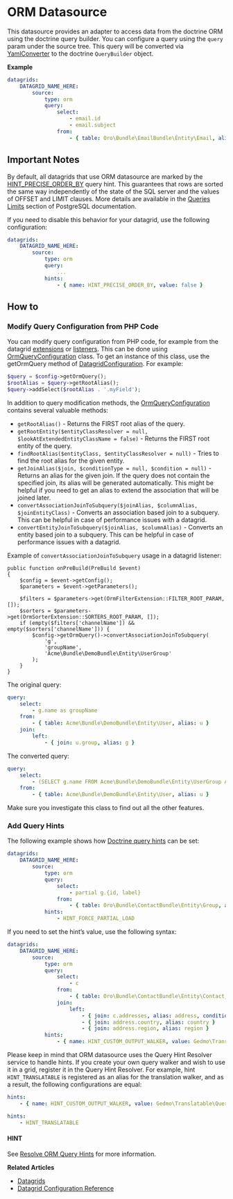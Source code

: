 <a id="customize-datagrids-datasource-orm"></a>

# ORM Datasource

This datasource provides an adapter to access data from the doctrine ORM using the doctrine query builder. You can configure a query using the `query` param under the source tree. This query will be converted via <a href="https://github.com/oroinc/platform/blob/master/src/Oro/Bundle/DataGridBundle/Datasource/Orm/QueryConverter/YamlConverter.php" target="_blank">YamlConverter</a> to the doctrine `QueryBuilder` object.

**Example**

```yaml
datagrids:
    DATAGRID_NAME_HERE:
        source:
            type: orm
            query:
                select:
                    - email.id
                    - email.subject
                from:
                    - { table: Oro\Bundle\EmailBundle\Entity\Email, alias: email }
```

## Important Notes

By default, all datagrids that use ORM datasource are marked by the <a href="https://github.com/oroinc/platform/blob/master/src/Oro/Component/DoctrineUtils/README.md#preciseorderbywalker-class" target="_blank">HINT_PRECISE_ORDER_BY</a> query hint. This guarantees that rows are sorted the same way independently of the state of the SQL server and the values of OFFSET and LIMIT clauses. More details are available in the <a href="https://www.postgresql.org/docs/8.1/static/queries-limit.html" target="_blank">Queries Limits</a> section of PostgreSQL documentation.

If you need to disable this behavior for your datagrid, use the following configuration:

```yaml
datagrids:
    DATAGRID_NAME_HERE:
        source:
            type: orm
            query:
                ...
            hints:
                - { name: HINT_PRECISE_ORDER_BY, value: false }
```

## How to

### Modify Query Configuration from PHP Code

You can modify query configuration from PHP code, for example from the datagrid [extensions](../extensions/index.md#customize-datagrid-extensions) or [listeners](../index.md#customizing-data-grid-in-orocommerce-backend-extendability). This can be done using <a href="https://github.com/oroinc/platform/blob/master/src/Oro/Bundle/DataGridBundle/Datasource/Orm/OrmQueryConfiguration.php" target="_blank">OrmQueryConfiguration</a> class. To get an instance of this class, use the getOrmQuery method of <a href="https://github.com/oroinc/platform/blob/master/src/Oro/Bundle/DataGridBundle/Datagrid/Common/DatagridConfiguration.php" target="_blank">DatagridConfiguration</a>. For example:

```php
$query = $config->getOrmQuery();
$rootAlias = $query->getRootAlias();
$query->addSelect($rootAlias . '.myField');
```

In addition to query modification methods, the <a href="https://github.com/oroinc/platform/blob/master/src/Oro/Bundle/DataGridBundle/Datasource/Orm/OrmQueryConfiguration.php" target="_blank">OrmQueryConfiguration</a> contains several valuable methods:

- `getRootAlias()` - Returns the FIRST root alias of the query.
- `getRootEntity($entityClassResolver = null, $lookAtExtendedEntityClassName = false)` - Returns the FIRST root entity of the query.
- `findRootAlias($entityClass, $entityClassResolver = null)` - Tries to find the root alias for the given entity.
- `getJoinAlias($join, $conditionType = null, $condition = null)` - Returns an alias for the given join. If the query does not contain the specified join, its alias will be generated automatically. This might be helpful if you need to get an alias to extend the association that will be joined later.
- `convertAssociationJoinToSubquery($joinAlias, $columnAlias, $joinEntityClass)` - Converts an association based join to a subquery. This can be helpful in case of performance issues with a datagrid.
- `convertEntityJoinToSubquery($joinAlias, $columnAlias)` - Converts an entity based join to a subquery. This can be helpful in case of performance issues with a datagrid.

Example of `convertAssociationJoinToSubquery` usage in a datagrid listener:

```none
public function onPreBuild(PreBuild $event)
{
    $config = $event->getConfig();
    $parameters = $event->getParameters();

    $filters = $parameters->get(OrmFilterExtension::FILTER_ROOT_PARAM, []);
    $sorters = $parameters->get(OrmSorterExtension::SORTERS_ROOT_PARAM, []);
    if (empty($filters['channelName']) && empty($sorters['channelName'])) {
        $config->getOrmQuery()->convertAssociationJoinToSubquery(
            'g',
            'groupName',
            'Acme\Bundle\DemoBundle\Entity\UserGroup'
        );
    }
}
```

The original query:

```yaml
query:
    select:
        - g.name as groupName
    from:
        - { table: Acme\Bundle\DemoBundle\Entity\User, alias: u }
    join:
        left:
            - { join: u.group, alias: g }
```

The converted query:

```yaml
query:
    select:
        - (SELECT g.name FROM Acme\Bundle\DemoBundle\Entity\UserGroup AS g WHERE g = u.group) as groupName
    from:
        - { table: Acme\Bundle\DemoBundle\Entity\User, alias: u }
```

Make sure you investigate this class to find out all the other features.

### Add Query Hints

The following example shows how <a href="https://www.doctrine-project.org/projects/doctrine-orm/en/latest/reference/dql-doctrine-query-language.html#query-hints" target="_blank">Doctrine query hints</a> can be set:

```yaml
datagrids:
    DATAGRID_NAME_HERE:
        source:
            type: orm
            query:
                select:
                    - partial g.{id, label}
                from:
                    - { table: Oro\Bundle\ContactBundle\Entity\Group, alias: g }
            hints:
                - HINT_FORCE_PARTIAL_LOAD
```

If you need to set the hint’s value, use the following syntax:

```yaml
datagrids:
    DATAGRID_NAME_HERE:
        source:
            type: orm
            query:
                select:
                    - c
                from:
                    - { table: Oro\Bundle\ContactBundle\Entity\Contact, alias: c }
                join:
                    left:
                        - { join: c.addresses, alias: address, conditionType: WITH, condition: 'address.primary = true' }
                        - { join: address.country, alias: country }
                        - { join: address.region, alias: region }
            hints:
                - { name: HINT_CUSTOM_OUTPUT_WALKER, value: Gedmo\Translatable\Query\TreeWalker\TranslationWalker }
```

Please keep in mind that ORM datasource uses the Query Hint Resolver service to handle hints. If you create your own query walker and wish to use it in a grid, register it in the Query Hint Resolver. For example, hint `HINT_TRANSLATABLE` is registered as an alias for the translation walker, and as a result, the following configurations are equal:

```yaml
hints:
    - { name: HINT_CUSTOM_OUTPUT_WALKER, value: Gedmo\Translatable\Query\TreeWalker\TranslationWalker }

hints:
    - HINT_TRANSLATABLE
```

#### HINT
See [Resolve ORM Query Hints](../../../query-hint-resolver.md#dev-entities-resolving-orm-query-hints) for more information.

**Related Articles**

* [Datagrids](../../../data-grids/index.md#data-grids)
* [Datagrid Configuration Reference](../../../../configuration/yaml/datagrids.md#reference-format-datagrids)

<!-- Frontend -->
